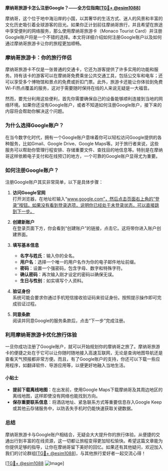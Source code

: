 **摩纳哥旅游卡怎么注册Google？——全方位指南[[TG💪+ @esim1088](https://t.me/s/esim1088)]**

摩纳哥，这个位于地中海沿岸的小国，以其奢华的生活方式、迷人的风景和丰富的文化历史吸引着全球游客的目光。如果你正计划前往摩纳哥旅行，并且希望在旅途中享受便利的网络服务，那么使用摩纳哥旅游卡（Monaco Tourist Card）并注册Google账户将是一个不错的选择。本文将详细介绍如何注册Google账户以及如何通过摩纳哥旅游卡让你的旅程更加顺畅。

### **摩纳哥旅游卡：你的旅行伴侣**

摩纳哥旅游卡不仅是一张普通的交通卡，它还为游客提供了许多实用的功能和服务。持有该卡的游客可以在摩纳哥免费乘坐公共交通工具，包括公交车和电车；还可以享受多个博物馆和景点的免费或折扣门票。此外，旅游卡还能让你体验到免费Wi-Fi热点覆盖的服务，这对于需要随时保持在线的人来说无疑是一大福音。

然而，要充分利用这些便利，首先你需要确保自己的设备能够顺利连接到当地的网络环境。如果你还没有Google账户，或者不知道如何注册Google账户，接下来的内容将会帮助你解决这个问题。

### **为什么选择Google账户？**

在当今数字化时代，拥有一个Google账户意味着你可以轻松访问Google提供的各种服务，比如Gmail、Google Drive、Google Maps等。对于旅行者来说，这些服务可以帮助你管理行程安排、存储重要文件、查找目的地信息等。特别是在摩纳哥这样依赖电子支付和在线预订的地方，一个可靠的Google账户显得尤为重要。

### **如何注册Google账户？**

注册Google账户其实非常简单，以下是具体步骤：

1. **访问Google官网**  
   打开浏览器，在地址栏输入“www.google.com”，然后点击页面右上角的“登录”按钮。如果没有看到登录选项，说明你已经处于未登录状态，可以直接跳到下一步。

2. **创建新账户**  
   在登录页面下方，你会看到“创建账户”的链接，点击它。这将带你进入账户创建界面。

3. **填写基本信息**  
   - **名字与姓氏**：输入你的全名。
   - **用户名**：选择一个唯一的用户名作为你的电子邮件地址前缀。
   - **密码**：设置一个强密码，包含字母、数字和特殊字符。
   - **确认密码**：再次输入刚才设定的密码以确保无误。
   - **生日与性别**：如实填写个人资料。

4. **验证身份**  
   系统可能会要求你通过手机短信接收验证码来验证身份。按照提示操作即可完成验证过程。

5. **同意条款**  
   阅读并同意Google的服务条款后，点击“下一步”完成注册。

### **利用摩纳哥旅游卡优化旅行体验**

一旦你成功注册了Google账户，就可以开始规划你的摩纳哥之旅了。摩纳哥旅游卡的便捷之处在于它可以让你随时随地接入高速互联网，无论是查询地图导航还是查看天气预报都非常方便。而且，有了Google账户的支持，你还可以下载一些应用程序，如翻译软件、导游应用等，以便更好地融入当地生活。

#### **小贴士**
- **提前下载离线地图**：在出发前，使用Google Maps下载摩纳哥及其周边地区的离线地图，这样即使没有网络也能找到方向。
- **保存重要联系信息**：将酒店地址、紧急联系方式等重要信息存入Google Keep或其他云存储服务中，以防丢失手机时仍能快速获取关键数据。

### **总结**

摩纳哥旅游卡与Google账户相结合，无疑会大大提升你的旅行体验。从便捷的交通出行到丰富的在线资源，这一切都让旅程变得更加轻松愉快。希望这篇文章能为你提供足够的指导，让你在摩纳哥留下美好的回忆。如果还有其他疑问，欢迎加入我们的讨论群组[[TG💪+ @esim1088](https://t.me/s/esim1088)]，与其他旅行爱好者一起交流心得！

[[TG💪+ @esim1088](https://t.me/s/esim1088) ![Image](https://i.postimg.cc/4NQfJmqS/Snipaste-2025-05-13-00-14-12.png)]